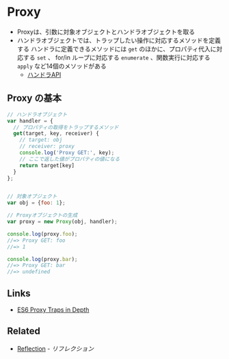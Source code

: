# Proxy
- Proxyは、引数に対象オブジェクトとハンドラオブジェクトを取る
- ハンドラオブジェクトでは、トラップしたい操作に対応するメソッドを定義する
  ハンドラに定義できるメソッドには `get` のほかに、プロパティ代入に対応する `set` 、 for/in ループに対応する `enumerate` 、関数実行に対応する `apply` など14個のメソッドがある
  - [ハンドラAPI](https://developer.mozilla.org/ja/docs/Web/JavaScript/Reference/Global_Objects/Proxy)

## Proxy の基本

```js
// ハンドラオブジェクト
var handler = {
  // プロパティの取得をトラップするメソッド
  get(target, key, receiver) {
    // target: obj
    // receiver: proxy
    console.log('Proxy GET:', key);
    // ここで返した値がプロパティの値になる
    return target[key]
  }
};


// 対象オブジェクト
var obj = {foo: 1};

// Proxyオブジェクトの生成
var proxy = new Proxy(obj, handler);

console.log(proxy.foo);
//=> Proxy GET: foo
//=> 1

console.log(proxy.bar);
//=> Proxy GET: bar
//=> undefined
```

## Links
- [ES6 Proxy Traps in Depth](https://ponyfoo.com/articles/es6-proxy-traps-in-depth)

## Related
- [Reflection](Reflection.md) - _リフレクション_
